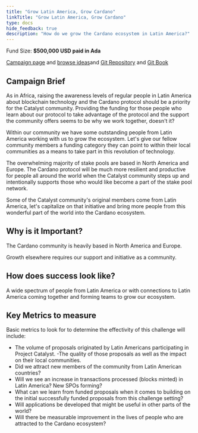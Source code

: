 ```yaml
---
title: "Grow Latin America, Grow Cardano"
linkTitle: "Grow Latin America, Grow Cardano"
type: docs
hide_feedback: true
description: "How do we grow the Cardano ecosystem in Latin America?"
---
```

Fund Size: **$500,000 USD paid in Ada**

[Campaign page](https://cardano.ideascale.com/a/campaign-home/26242) and [browse ideas](https://cardano.ideascale.com/a/ideas/top/campaign-filter/byids/campaigns/26242/stage/unspecified)and [Git Repository](https://github.com/Catalyst-Challenges/F7-Grow-Latin-America-Grow-Cardano) and [Git Book](https://quality-assurance-dao.gitbook.io/catalyst-fund-7-challenges/fund-7/grow-latin-america-grow-cardano)

## Campaign Brief

As in Africa, raising the awareness levels of regular people in Latin America about blockchain technology and the Cardano protocol should be a priority for the Catalyst community. Providing the funding for those people who learn about our protocol to take advantage of the protocol and the support the community offers seems to be why we work together, doesn't it?

Within our community we have some outstanding people from Latin America working with us to grow the ecosystem. Let's give our fellow community members a funding category they can point to within their local communities as a means to take part in this revolution of technology.

The overwhelming majority of stake pools are based in North America and Europe. The Cardano protocol will be much more resilient and productive for people all around the world when the Catalyst community steps up and intentionally supports those who would like become a part of the stake pool network.

Some of the Catalyst community's original members come from Latin America, let's capitalize on that initiative and bring more people from this wonderful part of the world into the Cardano ecosystem.

## Why is it Important?

The Cardano community is heavily based in North America and Europe.

Growth elsewhere requires our support and initiative as a community.

## How does success look like?

A wide spectrum of people from Latin America or with connections to Latin America coming together and forming teams to grow our ecosystem.

## Key Metrics to measure

Basic metrics to look for to determine the effectivity of this challenge will include:

- The volume of proposals originated by Latin Americans participating in Project Catalyst.
-The quality of those proposals as well as the impact on their local communities.
- Did we attract new members of the community from Latin American countries?
- Will we see an increase in transactions processed (blocks minted) in Latin America? New SPOs forming?
- What can we learn from funded proposals when it comes to building on the initial successfully funded proposals from this challenge setting?
- Will applications be developed that might be useful in other parts of the world?
- Will there be measurable improvement in the lives of people who are attracted to the Cardano ecosystem?
